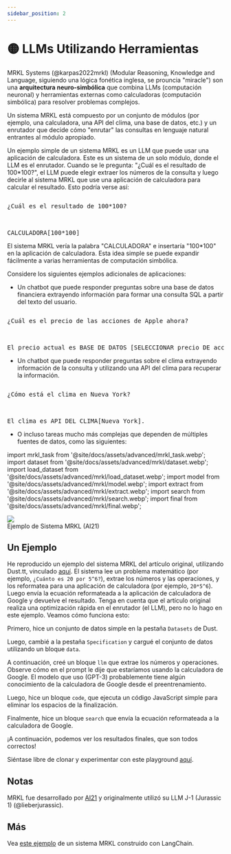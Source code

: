 ```yaml
---
sidebar_position: 2
---
```


# 🟡 LLMs Utilizando Herramientas

MRKL Systems (@karpas2022mrkl) (Modular Reasoning, Knowledge and Language, siguiendo una lógica fonética inglesa, se prouncia "miracle") son una **arquitectura neuro-simbólica** que combina LLMs (computación neuronal) y herramientas externas como calculadoras (computación simbólica) para resolver problemas complejos.

Un sistema MRKL está compuesto por un conjunto de módulos (por ejemplo, una calculadora, una API del clima, una base de datos, etc.) y un enrutador que decide cómo "enrutar" las consultas en lenguaje natural entrantes al módulo apropiado.

Un ejemplo simple de un sistema MRKL es un LLM que puede usar una aplicación de calculadora. Este es un sistema de un solo módulo, donde el LLM es el enrutador. Cuando se le pregunta: "¿Cuál es el resultado de 100*100?", el LLM puede elegir extraer los números de la consulta y luego decirle al sistema MRKL que use una aplicación de calculadora para calcular el resultado. Esto podría verse así:

<pre>
<p>¿Cuál es el resultado de 100*100?</p>

<span className="bluegreen-highlight">CALCULADORA[100*100]</span>
</pre>

El sistema MRKL vería la palabra "CALCULADORA" e insertaría "100*100" en la aplicación de calculadora. Esta idea simple se puede expandir fácilmente a varias herramientas de computación simbólica.

Considere los siguientes ejemplos adicionales de aplicaciones:

- Un chatbot que puede responder preguntas sobre una base de datos financiera extrayendo información para formar una consulta SQL a partir del texto del usuario.

<pre>
<p>¿Cuál es el precio de las acciones de Apple ahora?</p>

<span className="bluegreen-highlight">El precio actual es BASE DE DATOS [SELECCIONAR precio DE acciones DONDE empresa = "Apple" Y tiempo = "ahora"].</span>
</pre>

- Un chatbot que puede responder preguntas sobre el clima extrayendo información de la consulta y utilizando una API del clima para recuperar la información.

<pre>
<p>¿Cómo está el clima en Nueva York?</p>

<span className="bluegreen-highlight">El clima es API DEL CLIMA[Nueva York].</span>
</pre>

- O incluso tareas mucho más complejas que dependen de múltiples fuentes de datos, como las siguientes:


import mrkl_task from '@site/docs/assets/advanced/mrkl_task.webp';
import dataset from '@site/docs/assets/advanced/mrkl/dataset.webp';
import load_dataset from '@site/docs/assets/advanced/mrkl/load_dataset.webp';
import model from '@site/docs/assets/advanced/mrkl/model.webp';
import extract from '@site/docs/assets/advanced/mrkl/extract.webp';
import search from '@site/docs/assets/advanced/mrkl/search.webp';
import final from '@site/docs/assets/advanced/mrkl/final.webp';

<div style={{textAlign: 'center'}}>
  <img src={mrkl_task} style={{width: "500px"}}/>
</div>

<div style={{textAlign: 'center'}}>
Ejemplo de Sistema MRKL (AI21)
</div>

## Un Ejemplo

He reproducido un ejemplo del sistema MRKL del artículo original, utilizando Dust.tt, vinculado [aquí](https://dust.tt/trigaten/a/98bdd65cb7). El sistema lee un problema matemático (por ejemplo, `¿Cuánto es 20 por 5^6?`), extrae los números y las operaciones, y los reformatea para una aplicación de calculadora (por ejemplo, `20*5^6`). Luego envía la ecuación reformateada a la aplicación de calculadora de Google y devuelve el resultado. Tenga en cuenta que el artículo original realiza una optimización rápida en el enrutador (el LLM), pero no lo hago en este ejemplo. Veamos cómo funciona esto:

Primero, hice un conjunto de datos simple en la pestaña `Datasets` de Dust.

<div style={{textAlign: 'center'}}>
  <LazyLoadImage src={dataset} style={{width: "750px"}} />
</div>

Luego, cambié a la pestaña `Specification` y cargué el conjunto de datos utilizando un bloque `data`.

<div style={{textAlign: 'center'}}>
  <LazyLoadImage src={load_dataset} style={{width: "750px"}} />
</div>

A continuación, creé un bloque `llm` que extrae los números y operaciones. Observe cómo en el prompt le dije que estaríamos usando la calculadora de Google. El modelo que uso (GPT-3) probablemente tiene algún conocimiento de la calculadora de Google desde el preentrenamiento.

<div style={{textAlign: 'center'}}>
  <LazyLoadImage src={model} style={{width: "750px"}} />
</div>

Luego, hice un bloque `code`, que ejecuta un código JavaScript simple para eliminar los espacios de la finalización.

<div style={{textAlign: 'center'}}>
  <LazyLoadImage src={extract} style={{width: "750px"}} />
</div>

Finalmente, hice un bloque `search` que envía la ecuación reformateada a la calculadora de Google.

<div style={{textAlign: 'center'}}>
  <LazyLoadImage src={search} style={{width: "750px"}} />
</div>

¡A continuación, podemos ver los resultados finales, que son todos correctos!

<div style={{textAlign: 'center'}}>
  <LazyLoadImage src={final} style={{width: "750px"}} />
</div>

Siéntase libre de clonar y experimentar con este playground [aquí](https://dust.tt/trigaten/a/98bdd65cb7).

## Notas
MRKL fue desarrollado por [AI21](https://www.ai21.com/) y originalmente utilizó su LLM J-1 (Jurassic 1) (@lieberjurassic).

## Más

Vea [este ejemplo](https://langchain.readthedocs.io/en/latest/modules/agents/implementations/mrkl.html) de un sistema MRKL construido con LangChain.
